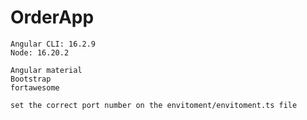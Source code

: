 # OrderApp
 
	Angular CLI: 16.2.9
	Node: 16.20.2  
	
	Angular material
	Bootstrap
	fortawesome
	
	set the correct port number on the envitoment/envitoment.ts file